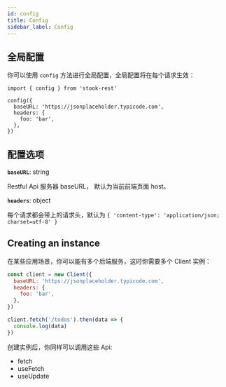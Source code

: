 ```yaml
---
id: config
title: Config
sidebar_label: Config
---
```


## 全局配置

你可以使用 `config` 方法进行全局配置，全局配置将在每个请求生效：

```tsx
import { config } from 'stook-rest'

config({
  baseURL: 'https://jsonplaceholder.typicode.com',
  headers: {
    foo: 'bar',
  },
})
```

## 配置选项

**`baseURL`**: string

Restful Api 服务器 baseURL， 默认为当前前端页面 host。

**`headers`**: object

每个请求都会带上的请求头，默认为 `{ 'content-type': 'application/json; charset=utf-8' }`

## Creating an instance

在某些应用场景，你可以能有多个后端服务，这时你需要多个 Client 实例：

```js
const client = new Client({
  baseURL: 'https://jsonplaceholder.typicode.com',
  headers: {
    foo: 'bar',
  },
})

client.fetch('/todos').then(data => {
  console.log(data)
})
```

创建实例后，你同样可以调用这些 Api:

- fetch
- useFetch
- useUpdate
